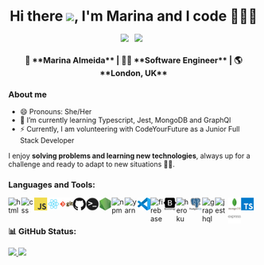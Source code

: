 <div align="center">
  <h1> Hi there <img src="https://media.giphy.com/media/hvRJCLFzcasrR4ia7z/giphy.gif" width="25px">, I'm Marina and I code 👩🏻‍💻 </h1>
</div>

<p align='center'> 
<a href="https://www.linkedin.com/in/marinaalmeida20
"><img height="30" src="https://cdn1.iconfinder.com/data/icons/logotypes/32/square-linkedin-128.png?raw=true"></a>&nbsp;&nbsp;
<!-- <a href="https://www.instagram.com/mari.mero.almeida/"><img height="30" src="https://cdn2.iconfinder.com/data/icons/social-media-2285/512/1_Instagram_colored_svg_1-128.png?raw=true"></a>&nbsp;&nbsp; -->
<a href="https://codepen.io/MarinaAlmeida"><img height="30" src="https://cdn3.iconfinder.com/data/icons/social-rounded-2/72/Codepen-128.png?raw=true"></a>&nbsp;&nbsp;

<div align="center">
<h3> 👩 **Marina Almeida** | 👩‍💻 **Software Engineer** | 🌎 **London, UK**</h3> 
</div>


### About me

- 😄 Pronouns: She/Her
- 🌱 I’m currently learning Typescript, Jest, MongoDB and GraphQl
- ⚡  Currently, I am volunteering with CodeYourFuture as a Junior Full Stack Developer 

I enjoy **solving problems and learning new technologies**, always up for a challenge and ready to adapt to new situations 👩‍💻.

### Languages and Tools:

<a href="https://developer.mozilla.org/en-US/docs/Web/HTML" target="_blank" rel="noreferrer"><img align="left" alt="html" width="26px" src="https://cdn1.iconfinder.com/data/icons/logotypes/32/badge-html-5-128.png" /></a>
<a href="https://developer.mozilla.org/en-US/docs/Web/CSS" target="_blank" rel="noreferrer"><img align="left" alt="css" width="26px" src="https://cdn4.iconfinder.com/data/icons/social-media-logos-6/512/121-css3-128.png" /></a>
<a href="https://developer.mozilla.org/en-US/docs/Web/JavaScript" target="_blank" rel="noreferrer"><img align="left" alt="JavaScript" width="26px" src="https://raw.githubusercontent.com/github/explore/80688e429a7d4ef2fca1e82350fe8e3517d3494d/topics/javascript/javascript.png" /></a>
<a href="https://reactjs.org/" target="_blank" rel="noreferrer"><img align="left" alt="React" width="26px" src="https://raw.githubusercontent.com/github/explore/80688e429a7d4ef2fca1e82350fe8e3517d3494d/topics/react/react.png" /></a>
<a href="https://git-scm.com/" target="_blank" rel="noreferrer"><img align="left" alt="Git" width="26px" src="https://raw.githubusercontent.com/github/explore/80688e429a7d4ef2fca1e82350fe8e3517d3494d/topics/git/git.png" /></a>
<a href="https://docs.github.com/en" target="_blank" rel="noreferrer"><img align="left" alt="GitHub" width="26px" src="https://raw.githubusercontent.com/github/explore/78df643247d429f6cc873026c0622819ad797942/topics/github/github.png" /></a>
<a href="https://developer.mozilla.org/en-US/docs/Learn/Tools_and_testing/Understanding_client-side_tools/Command_line" target="_blank" rel="noreferrer"><img align="left" alt="Terminal" width="26px" src="https://raw.githubusercontent.com/github/explore/80688e429a7d4ef2fca1e82350fe8e3517d3494d/topics/terminal/terminal.png" /></a>
<a href="https://nodejs.org/en/about/" target="_blank" rel="noreferrer"><img align="left" alt="Node.js" width="26px" src="https://raw.githubusercontent.com/github/explore/80688e429a7d4ef2fca1e82350fe8e3517d3494d/topics/nodejs/nodejs.png" /></a>
<a href="https://docs.npmjs.com/about-npm" target="_blank" rel="noreferrer"><img align="left" alt="npm" width="26px" src="https://cdn4.iconfinder.com/data/icons/vector-brand-logos/40/NPM-128.png" /></a>
<a href="https://yarnpkg.com/" target="_blank" rel="noreferrer"><img align="left" alt="yarn" width="26px" src="https://cdn4.iconfinder.com/data/icons/logos-brands-5/24/yarn-128.png" /></a>
<a href="https://code.visualstudio.com/" target="_blank" rel="noreferrer"><img align="left" alt="Visual Studio Code" width="26px" src="https://raw.githubusercontent.com/github/explore/80688e429a7d4ef2fca1e82350fe8e3517d3494d/topics/visual-studio-code/visual-studio-code.png" /></a>
<a href="https://firebase.google.com/docs" target="_blank" rel="noreferrer"><img align="left" alt="firebase" width="26px" src="https://cdn4.iconfinder.com/data/icons/google-i-o-2016/512/google_firebase-2-128.png" /></a>
<a href="https://getbootstrap.com/" target="_blank" rel="noreferrer"><img align="left" alt="bootstrap" width="26px" src="https://raw.githubusercontent.com/devicons/devicon/master/icons/bootstrap/bootstrap-plain-wordmark.svg" /></a>
<a href="https://www.heroku.com/developers" target="_blank" rel="noreferrer"><img align="left" alt="heroku" width="26px" src="https://www.vectorlogo.zone/logos/heroku/heroku-icon.svg" /></a>
<a href="https://www.postgresql.org/" target="_blank" rel="noreferrer"><img align="left" alt="postgresql" width="26px" src="https://raw.githubusercontent.com/devicons/devicon/master/icons/postgresql/postgresql-original-wordmark.svg" /></a>
<a href="https://graphql.org/" target="_blank" rel="noreferrer"><img align="left" alt="graphql" width="26px" src="https://www.vectorlogo.zone/logos/graphql/graphql-icon.svg" /></a>
<a href="https://jestjs.io/" target="_blank" rel="noreferrer"><img align="left" alt="jest" width="26px" src="https://www.vectorlogo.zone/logos/jestjsio/jestjsio-icon.svg" /></a>
<a href="https://www.mongodb.com/" target="_blank" rel="noreferrer"><img align="left" alt="mongodb" width="26px" src="https://raw.githubusercontent.com/devicons/devicon/master/icons/mongodb/mongodb-original-wordmark.svg" /></a>
<a href="https://www.typescriptlang.org/" target="_blank" rel="noreferrer"><img align="left" alt="typescript" width="26px" src="https://raw.githubusercontent.com/devicons/devicon/master/icons/typescript/typescript-original.svg" /></a>
<a href="https://expressjs.com" target="_blank" rel="noreferrer"><img align="left" alt="express" width="26px" src="https://raw.githubusercontent.com/devicons/devicon/master/icons/express/express-original-wordmark.svg" /></a>
<br />
<br />

### 📊 GitHub Status:
<div>
  <a href="https://github.com/MarinaAlmeida20">
  <img height="150em" src="https://github-readme-stats.vercel.app/api?username=marinaalmeida20&show_icons=true&theme=solarized-dark&include_all_commits=true&count_private=true"/>
  <img height="150em" src="https://github-readme-stats.vercel.app/api/top-langs/?username=marinaalmeida20&layout=compact&langs_count=7&theme=solarized-dark"/>
</div>

<!--
**MarinaAlmeida20/MarinaAlmeida20** is a ✨ _special_ ✨ repository because its `README.md` (this file) appears on your GitHub profile.
